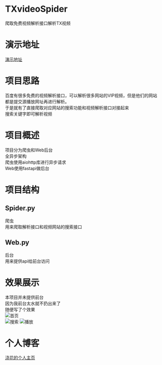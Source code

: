 # TXvideoSpider
爬取免费视频解析接口解析TX视频
# 演示地址
[演示地址](http://39.107.226.153/)
# 项目思路
百度有很多免费的视频解析接口，可以解析很多网站的VIP视频，但是他们的网站都是提交源播放网址再进行解析。  
于是就有了直接爬取对应网站的搜索功能和视频解析接口对接起来  
搜索关键字即可解析视频
# 项目概述
项目分为爬虫和Web后台  
全异步架构  
爬虫使用aiohttp库进行异步请求  
Web使用fastapi做后台
# 项目结构
## Spider.py
爬虫  
用来爬取解析接口和视频网站的搜索接口  
## Web.py
后台  
用来提供api给前台访问
# 效果展示
本项目并未提供前台  
因为我前台太水就不扔出来了  
随便写了个效果  
![首页](https://minami373-1251572732.cos.ap-beijing.myqcloud.com/1.jpg)  
![搜索](https://minami373-1251572732.cos.ap-beijing.myqcloud.com/2.jpg)
![播放](https://minami373-1251572732.cos.ap-beijing.myqcloud.com/3.jpg)

# 个人博客
[浇花的个人主页](http://baoyue.vip)

